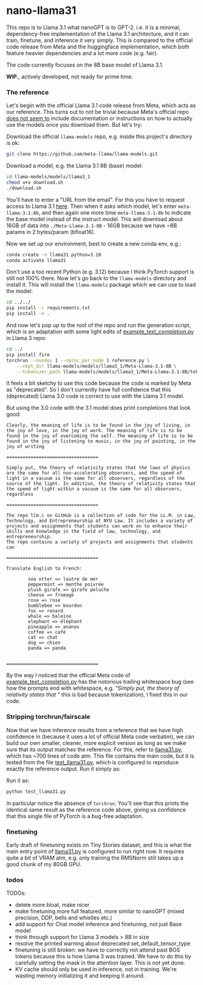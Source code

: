 # nano-llama31

This repo is to Llama 3.1 what nanoGPT is to GPT-2. i.e. it is a minimal, dependency-free implementation of the Llama 3.1 architecture, and it can train, finetune, and inference it very simply. This is compared to the official code release from Meta and the huggingface implementation, which both feature heavier dependencies and a lot more code (e.g. fair).

The code currently focuses on the 8B base model of Llama 3.1.

**WIP.**, actively developed, not ready for prime time.

### The reference

Let's begin with the official Llama 3.1 code release from Meta, which acts as our reference. This turns out to not be trivial because Meta's official repo [does not seem to](https://github.com/meta-llama/llama-models/issues/82) include documentation or instructions on how to actually use the models once you download them. But let's try:

Download the official `llama-models` repo, e.g. inside this project's directory is ok:

```bash
git clone https://github.com/meta-llama/llama-models.git
```

Download a model, e.g. the Llama 3.1 8B (base) model:

```bash
cd llama-models/models/llama3_1
chmod u+x download.sh
./download.sh
```

You'll have to enter a "URL from the email". For this you have to request access to Llama 3.1 [here](https://llama.meta.com/llama-downloads/). Then when it asks which model, let's enter `meta-llama-3.1-8b`, and then again one more time `meta-llama-3.1-8b` to indicate the base model instead of the instruct model. This will download about 16GB of data into `./Meta-Llama-3.1-8B` - 16GB because we have ~8B params in 2 bytes/param (bfloat16).

Now we set up our environment, best to create a new conda env, e.g.:

```bash
conda create -n llama31 python=3.10
conda activate llama31
```

Don't use a too recent Python (e.g. 3.12) because I think PyTorch support is still not 100% there. Now let's go back to the `llama-models` directory and install it. This will install the `llama-models` package which we can use to load the model:

```bash
cd ../../
pip install -r requirements.txt
pip install -e .
```

And now let's pop up to the root of the repo and run the generation script, which is an adaptation with some light edits of [example_text_completion.py](https://github.com/meta-llama/llama3/blob/main/example_text_completion.py) in Llama 3 repo:

```bash
cd ../
pip install fire
torchrun --nnodes 1 --nproc_per_node 1 reference.py \
    --ckpt_dir llama-models/models/llama3_1/Meta-Llama-3.1-8B \
    --tokenizer_path llama-models/models/llama3_1/Meta-Llama-3.1-8B/tokenizer.model
```

It feels a bit sketchy to use this code because the code is marked by Meta as "deprecated". So I don't currently have full confidence that this (deprecated) Llama 3.0 code is correct to use with the Llama 3.1 model.

But using the 3.0 code with the 3.1 model does print completions that look good:

```
Clearly, the meaning of life is to be found in the joy of living, in the joy of love, in the joy of work. The meaning of life is to be found in the joy of overcoming the self. The meaning of life is to be found in the joy of listening to music, in the joy of painting, in the joy of writing

==================================

Simply put, the theory of relativity states that the laws of physics are the same for all non-accelerating observers, and the speed of light in a vacuum is the same for all observers, regardless of the source of the light. In addition, the theory of relativity states that the speed of light within a vacuum is the same for all observers, regardless

==================================

The repo llm.c on GitHub is a collection of code for the LL.M. in Law, Technology, and Entrepreneurship at NYU Law. It includes a variety of projects and assignments that students can work on to enhance their skills and knowledge in the field of law, technology, and entrepreneurship.
The repo contains a variety of projects and assignments that students can

==================================

Translate English to French:

        sea otter => loutre de mer
        peppermint => menthe poivrée
        plush girafe => girafe peluche
        cheese => fromage
        rose => rose
        bumblebee => bourdon
        fox => renard
        whale => baleine
        elephant => éléphant
        pineapple => ananas
        coffee => café
        cat => chat
        dog => chien
        panda => panda


==================================
```

By the way I noticed that the official Meta code of [example_text_completion.py](https://github.com/meta-llama/llama3/blob/main/example_text_completion.py) has the notorious trailing whitespace bug (see how the prompts end with whitespace, e.g. *"Simply put, the theory of relativity states that "* this is bad because tokenization), I fixed this in our code.


### Stripping torchrun/fairscale

Now that we have inference results from a reference that we have high confidence in (because it uses a lot of official Meta code verbatim), we can build our own smaller, cleaner, more explicit version as long as we make sure that its output matches the reference. For this, refer to [llama31.py](llama31.py), which has ~700 lines of code atm. This file contains the main code, but it is tested from the file [test_llama31.py](test_llama31.py), which is configured to reproduce exactly the reference output. Run it simply as:

Run it as:

```bash
python test_llama31.py
```

In particular notice the absence of `torchrun`. You'll see that this prints the identical same result as the reference code above, giving us confidence that this single file of PyTorch is a bug-free adaptation.

### finetuning

Early draft of finetuning exists on Tiny Stories dataset, and this is what the main entry point of [llama31.py](llama31.py) is configured to run right now. It requires quite a bit of VRAM atm, e.g. only training the RMSNorm still takes up a good chunk of my 80GB GPU.

### todos

TODOs:

- delete more bloat, make nicer
- make finetuning more full featured, more similar to nanoGPT (mixed precision, DDP, bells and whistles etc.)
- add support for Chat model inference and finetuning, not just Base model
- think through support for Llama 3 models > 8B in size
- resolve the printed warning about deprecated set_default_tensor_type
- finetuning is still broken: we have to correctly not attend past BOS tokens because this is how Llama 3 was trained. We have to do this by carefully setting the mask in the attention layer. This is not yet done.
- KV cache should only be used in inference, not in training. We're wasting memory initializing it and keeping it around.